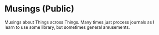 Musings (Public)
================

Musings about Things across Things.  Many times just process journals as I learn to use some library, but sometimes general amusements.

